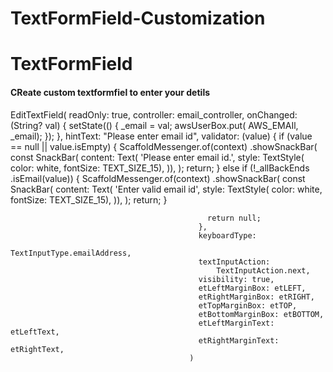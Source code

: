 # TextFormField-Customization

<h1>TextFormField</h1>

<h4>CReate custom textformfiel to enter your detils</h4>




 EditTextField(
                                              readOnly: true,
                                              controller: email_controller,
                                              onChanged: (String? val) {
                                                setState(() {
                                                  _email = val;
                                                  awsUserBox.put(
                                                      AWS_EMAIl, _email);
                                                });
                                              },
                                              hintText: "Please enter email id",
                                              validator: (value) {
                                                if (value == null ||
                                                    value.isEmpty) {
                                                  ScaffoldMessenger.of(context)
                                                      .showSnackBar(
                                                    const SnackBar(
                                                        content: Text(
                                                      'Please enter email id.',
                                                      style: TextStyle(
                                                          color: white,
                                                          fontSize:
                                                              TEXT_SIZE_15),
                                                    )),
                                                  );
                                                  return;
                                                } else if (!_allBackEnds
                                                    .isEmail(value)) {
                                                  ScaffoldMessenger.of(context)
                                                      .showSnackBar(
                                                    const SnackBar(
                                                        content: Text(
                                                      'Enter valid email id',
                                                      style: TextStyle(
                                                          color: white,
                                                          fontSize:
                                                              TEXT_SIZE_15),
                                                    )),
                                                  );
                                                  return;
                                                }

                                                return null;
                                              },
                                              keyboardType:
                                                  TextInputType.emailAddress,
                                              textInputAction:
                                                  TextInputAction.next,
                                              visibility: true,
                                              etLeftMarginBox: etLEFT,
                                              etRightMarginBox: etRIGHT,
                                              etTopMarginBox: etTOP,
                                              etBottomMarginBox: etBOTTOM,
                                              etLeftMarginText: etLeftText,
                                              etRightMarginText: etRightText,
                                            )
